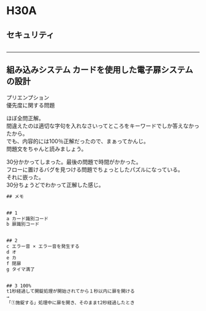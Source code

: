 # H30A

## セキュリティ

``` txt : 回答
```

---

## 組み込みシステム カードを使用した電子扉システムの設計

プリエンプション  
優先度に関する問題  

ほぼ全問正解。  
間違えたのは適切な字句を入れなさいってところをキーワードでしか答えなかったから。  
でも、内容的には100％正解だったので、まぁってかんじ。  
問題文をちゃんと読みましょう。  

30分かかってしまった。最後の問題で時間がかかった。  
フローに置けるバグを見つける問題でちょっとしたパズルになっている。  
それに嵌った。  
30分ちょうどでわかって正解した感じ。  

``` txt : 回答 30分 7/8
## メモ


## 1
a カード識別コード
b 扉識別コード


## 2
c エラー音 × エラー音を発生する
d オ
e カ
f 閉扉
g タイマ満了


## 3 100%
t1秒経過して開錠処理が開始されてから１秒以内に扉を開ける
→
「①施錠する」処理中に扉を開き、そのままt2秒経過したとき
```
